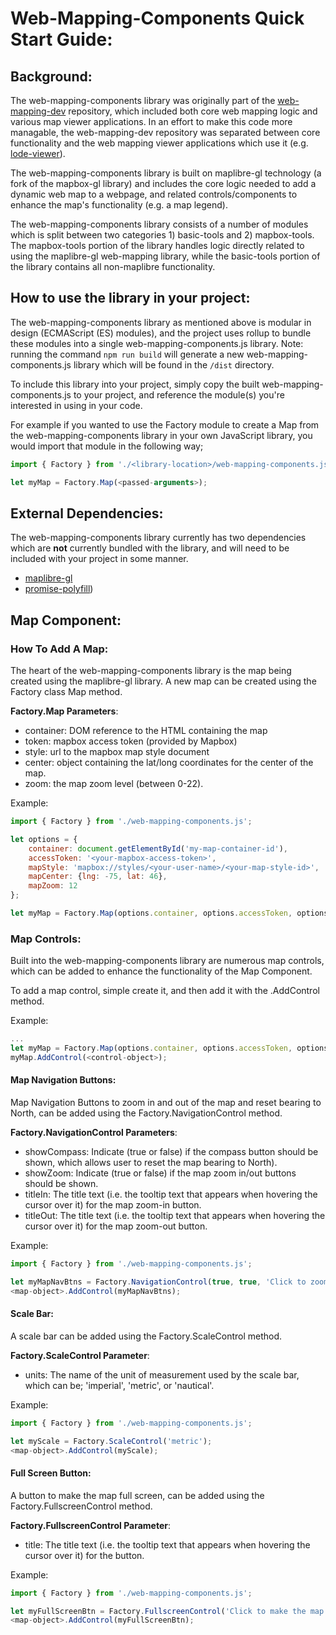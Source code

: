 # Web-Mapping-Components Quick Start Guide:
## Background:
The web-mapping-components library was originally part of the [web-mapping-dev](https://github.com/CSBP-CPSE/web-mapping-dev) repository, which included both core web mapping logic and various map viewer applications. In an effort to make this code more managable, the web-mapping-dev repository was separated between core functionality and the web mapping viewer applications which use it (e.g. [lode-viewer](https://github.com/CSBP-CPSE/lode-viewer)).

The web-mapping-components library is built on maplibre-gl technology (a fork of the mapbox-gl library) and includes the core logic needed to add a dynamic web map to a webpage, and related controls/components to enhance the map's functionality (e.g. a map legend).

The web-mapping-components library consists of a number of modules which is split between two categories 1) basic-tools and 2) mapbox-tools. The mapbox-tools portion of the library handles logic directly related to using the maplibre-gl web-mapping library, while the basic-tools portion of the library contains all non-maplibre functionality.

## How to use the library in your project:
The web-mapping-components library as mentioned above is modular in design (ECMAScript (ES) modules), and the project uses rollup to bundle these modules into a single web-mapping-components.js library. Note: running the command `npm run build` will generate a new web-mapping-components.js library which will be found in the `/dist` directory.

To include this library into your project, simply copy the built web-mapping-components.js to your project, and reference the module(s) you're interested in using in your code. 

For example if you wanted to use the Factory module to create a Map from the web-mapping-components library in your own JavaScript library, you would import that module in the following way;

```javascript
import { Factory } from './<library-location>/web-mapping-components.js';

let myMap = Factory.Map(<passed-arguments>);
```

## External Dependencies:
The web-mapping-components library currently has two dependencies which are **not** currently bundled with the library, and will need to be included with your project in some manner.

* [maplibre-gl](https://www.npmjs.com/package/maplibre-gl)
* [promise-polyfill](https://www.npmjs.com/package/promise-polyfill))

## Map Component:
### How To Add A Map:
The heart of the web-mapping-components library is the map being created using the maplibre-gl library. A new map can be created using the Factory class Map method. 

**Factory.Map Parameters**:
* container: DOM reference to the HTML containing the map
* token: mapbox access token (provided by Mapbox)
* style: url to the mapbox map style document
* center: object containing the lat/long coordinates for the center of the map.
* zoom: the map zoom level (between 0-22).

Example:
```javascript
import { Factory } from './web-mapping-components.js';

let options = {
	container: document.getElementById('my-map-container-id'),
	accessToken: '<your-mapbox-access-token>',
	mapStyle: 'mapbox://styles/<your-user-name>/<your-map-style-id>',
	mapCenter: {lng: -75, lat: 46},
	mapZoom: 12
};

let myMap = Factory.Map(options.container, options.accessToken, options.mapStyle, options.mapCenter, options.mapZoom);
```

### Map Controls:
Built into the web-mapping-components library are numerous map controls, which can be added to enhance the functionality of the Map Component.

To add a map control, simple create it, and then add it with the <map-object>.AddControl method.

Example:
```javascript
...
let myMap = Factory.Map(options.container, options.accessToken, options.mapStyle, options.mapCenter, options.mapZoom);
myMap.AddControl(<control-object>);
```

#### Map Navigation Buttons:
Map Navigation Buttons to zoom in and out of the map and reset bearing to North, can be added using the Factory.NavigationControl method.

**Factory.NavigationControl Parameters**:
* showCompass: Indicate (true or false) if the compass button should be shown, which
allows user to reset the map bearing to North).
* showZoom: Indicate (true or false) if the map zoom in/out buttons should be shown.
* titleIn: The title text (i.e. the tooltip text that appears when hovering the
cursor over it) for the map zoom-in button.
* titleOut: The title text (i.e. the tooltip text that appears when hovering the
cursor over it) for the map zoom-out button.

Example: 
```javascript
import { Factory } from './web-mapping-components.js';

let myMapNavBtns = Factory.NavigationControl(true, true, 'Click to zoom-in', 'Click to zoom-out');
<map-object>.AddControl(myMapNavBtns);
```

#### Scale Bar:
A scale bar can be added using the Factory.ScaleControl method.

**Factory.ScaleControl Parameter**:
* units: The name of the unit of measurement used by the scale bar, which can be; 'imperial', 'metric', or 'nautical'.

Example: 
```javascript
import { Factory } from './web-mapping-components.js';

let myScale = Factory.ScaleControl('metric');
<map-object>.AddControl(myScale);
```

#### Full Screen Button:
A button to make the map full screen, can be added using the Factory.FullscreenControl method.

**Factory.FullscreenControl Parameter**:
* title: The title text (i.e. the tooltip text that appears when hovering the cursor over it) for the button.

Example:
```javascript
import { Factory } from './web-mapping-components.js';

let myFullScreenBtn = Factory.FullscreenControl('Click to make the map full screen');
<map-object>.AddControl(myFullScreenBtn);
```
